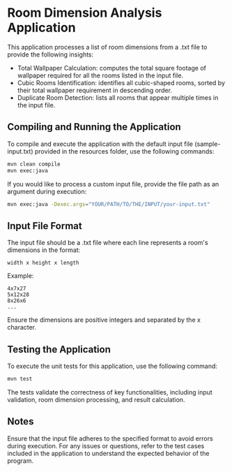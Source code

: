 # Room Dimension Analysis Application

This application processes a list of room dimensions from a .txt file to provide the following insights:

- Total Wallpaper Calculation: computes the total square footage of wallpaper required for all the rooms listed in the input file.
- Cubic Rooms Identification: identifies all cubic-shaped rooms, sorted by their total wallpaper requirement in descending order.
- Duplicate Room Detection: lists all rooms that appear multiple times in the input file.

## Compiling and Running the Application

To compile and execute the application with the default input file (sample-input.txt) provided in the resources folder, use the following commands:

```bash
mvn clean compile
mvn exec:java
```

If you would like to process a custom input file, provide the file path as an argument during execution:

```bash
mvn exec:java -Dexec.args="YOUR/PATH/TO/THE/INPUT/your-input.txt"
```

## Input File Format

The input file should be a .txt file where each line represents a room's dimensions in the format:

```text
width x height x length
```

Example:

```text
4x7x27
5x12x28
8x26x6
...
```

Ensure the dimensions are positive integers and separated by the x character.

## Testing the Application

To execute the unit tests for this application, use the following command:

```bash
mvn test
```

The tests validate the correctness of key functionalities, including input validation, room dimension processing, and result calculation.

## Notes

Ensure that the input file adheres to the specified format to avoid errors during execution. For any issues or questions, refer to the test cases included in the application to understand the expected behavior of the program.